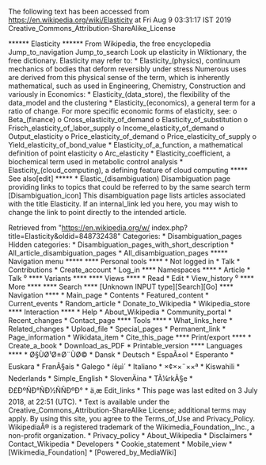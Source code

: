 The following text has been accessed from https://en.wikipedia.org/wiki/Elasticity at Fri Aug 9 03:31:17 IST 2019
Creative_Commons_Attribution-ShareAlike_License




















****** Elasticity ******
From Wikipedia, the free encyclopedia
Jump_to_navigation Jump_to_search
 Look up elasticity in Wiktionary, the free dictionary.
Elasticity may refer to:
    * Elasticity_(physics), continuum mechanics of bodies that deform
      reversibly under stress
Numerous uses are derived from this physical sense of the term, which is
inherently mathematical, such as used in Engineering, Chemistry, Construction
and variously in Economics:
    * Elasticity_(data_store), the flexibility of the data_model and the
      clustering
    * Elasticity_(economics), a general term for a ratio of change. For more
      specific economic forms of elasticity, see:
          o Beta_(finance)
          o Cross_elasticity_of_demand
          o Elasticity_of_substitution
          o Frisch_elasticity_of_labor_supply
          o Income_elasticity_of_demand
          o Output_elasticity
          o Price_elasticity_of_demand
          o Price_elasticity_of_supply
          o Yield_elasticity_of_bond_value
    * Elasticity_of_a_function, a mathematical definition of point elasticity
          o Arc_elasticity
    * Elasticity_coefficient, a biochemical term used in metabolic control
      analysis
    * Elasticity_(cloud_computing), a defining feature of cloud computing
***** See also[edit] *****
    * Elastic_(disambiguation)
                      Disambiguation page providing links to topics that could
                      be referred to by the same search term
[Disambiguation_icon] This disambiguation page lists articles associated with
                      the title Elasticity.
                      If an internal_link led you here, you may wish to change
                      the link to point directly to the intended article.

Retrieved from "https://en.wikipedia.org/w/
index.php?title=Elasticity&oldid=848732438"
Categories:
    * Disambiguation_pages
Hidden categories:
    * Disambiguation_pages_with_short_description
    * All_article_disambiguation_pages
    * All_disambiguation_pages
***** Navigation menu *****
**** Personal tools ****
    * Not logged in
    * Talk
    * Contributions
    * Create_account
    * Log_in
**** Namespaces ****
    * Article
    * Talk
⁰
**** Variants ****
**** Views ****
    * Read
    * Edit
    * View_history
⁰
**** More ****
**** Search ****
[Unknown INPUT type][Search][Go]
**** Navigation ****
    * Main_page
    * Contents
    * Featured_content
    * Current_events
    * Random_article
    * Donate_to_Wikipedia
    * Wikipedia_store
**** Interaction ****
    * Help
    * About_Wikipedia
    * Community_portal
    * Recent_changes
    * Contact_page
**** Tools ****
    * What_links_here
    * Related_changes
    * Upload_file
    * Special_pages
    * Permanent_link
    * Page_information
    * Wikidata_item
    * Cite_this_page
**** Print/export ****
    * Create_a_book
    * Download_as_PDF
    * Printable_version
**** Languages ****
    * Ø§ÙØ¹Ø±Ø¨ÙØ©
    * Dansk
    * Deutsch
    * EspaÃ±ol
    * Esperanto
    * Euskara
    * FranÃ§ais
    * Galego
    * íêµ­ì´
    * Italiano
    * ×¢××¨××ª
    * Kiswahili
    * Nederlands
    * Simple_English
    * SlovenÄina
    * TÃ¼rkÃ§e
    * Ð£ÐºÑÐ°ÑÐ½ÑÑÐºÐ°
    * ä¸­æ
Edit_links
    * This page was last edited on 3 July 2018, at 22:51 (UTC).
    * Text is available under the Creative_Commons_Attribution-ShareAlike
      License; additional terms may apply. By using this site, you agree to the
      Terms_of_Use and Privacy_Policy. WikipediaÂ® is a registered trademark of
      the Wikimedia_Foundation,_Inc., a non-profit organization.
    * Privacy_policy
    * About_Wikipedia
    * Disclaimers
    * Contact_Wikipedia
    * Developers
    * Cookie_statement
    * Mobile_view
    * [Wikimedia_Foundation]
    * [Powered_by_MediaWiki]
